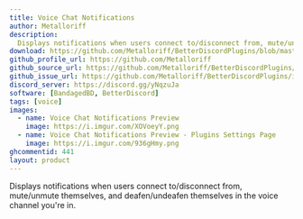 ```yaml
---
title: Voice Chat Notifications
author: Metalloriff
description:
  Displays notifications when users connect to/disconnect from, mute/unmute themselves, and deafen/undeafen themselves in the voice channel you're in.
download: https://github.com/Metalloriff/BetterDiscordPlugins/blob/master/VoiceChatNotifications.plugin.js
github_profile_url: https://github.com/Metalloriff
github_source_url: https://github.com/Metalloriff/BetterDiscordPlugins/blob/master/VoiceChatNotifications.plugin.js
github_issue_url: https://github.com/Metalloriff/BetterDiscordPlugins/issues/
discord_server: https://discord.gg/yNqzuJa
software: [BandagedBD, BetterDiscord]
tags: [voice]
images:
  - name: Voice Chat Notifications Preview
    image: https://i.imgur.com/XOVoeyY.png
  - name: Voice Chat Notifications Preview - Plugins Settings Page
    image: https://i.imgur.com/936gHmy.png
ghcommentid: 441
layout: product
---
```

Displays notifications when users connect to/disconnect from, mute/unmute themselves, and deafen/undeafen themselves in the voice channel you're in.